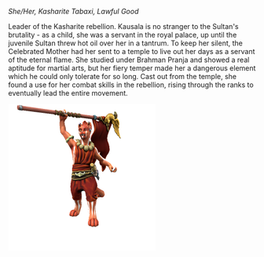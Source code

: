 *She/Her, Kasharite Tabaxi, Lawful Good*

Leader of the Kasharite rebellion. Kausala is no stranger to the Sultan's brutality - as a child, she was a servant in the royal palace, up until the juvenile Sultan threw hot oil over her in a tantrum. To keep her silent, the Celebrated Mother had her sent to a temple to live out her days as a servant of the eternal flame. She studied under Brahman Pranja and showed a real aptitude for martial arts, but her fiery temper made her a dangerous element which he could only tolerate for so long. Cast out from the temple, she found a use for her combat skills in the rebellion, rising through the ranks to eventually lead the entire movement.

![](UnnaKausala.png)
